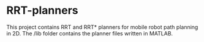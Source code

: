 # RRT-planners
This project contains RRT and RRT* planners for mobile robot path planning in 2D. The /lib folder contains the planner files written in MATLAB.
